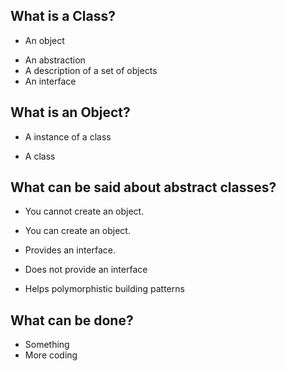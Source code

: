 ## What is a Class?
 - An object
 + An abstraction
 + A description of a set of objects
 + An interface

## What is an Object?
 + A instance of a class
 - A class

## What can be said about abstract classes?
 + You cannot create an object.
 - You can create an object.
 + Provides an interface.
 - Does not provide an interface
 + Helps polymorphistic building patterns

## What can be done?
 - Something
 - More coding
